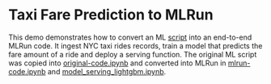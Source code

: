 # Taxi Fare Prediction to MLRun

This demo demonstrates how to convert an ML [script](https://www.kaggle.com/jsylas/python-version-of-top-ten-rank-r-22-m-2-88) into an end-to-end MLRun code. It ingest NYC taxi rides records, train a model that predicts the fare amount of a ride and deploy a serving function. 
The original ML script was copied into [original-code.ipynb](./original-code.ipynb) and converted into MLRun in [mlrun-code.ipynb](./mlrun-code.ipynb) and [model_serving_lightgbm.ipynb](./model_serving_lightgbm.ipynb).
